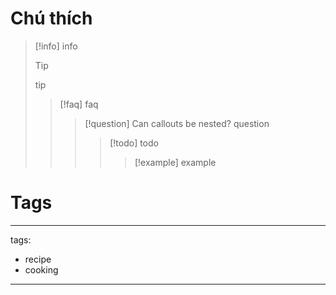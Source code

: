 
# Chú thích

> [!info]
> info
> >[!tip]
> >tip
> >    
> >    >[!faq]
> >    >faq
> >    >>[!question] Can callouts be nested?
> >    >>question
> >    >>>[!todo]
> >    >>todo
> >    >>>> [!example]
> >    >>> example
> >    


# Tags

--- 
tags: 
- recipe 
- cooking 

---
